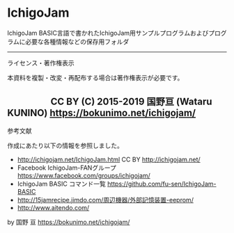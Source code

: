 # IchigoJam
IchigoJam BASIC言語で書かれたIchigoJam用サンプルプログラムおよびプログラムに必要な各種情報などの保存用フォルダ  

----------------------------------------------------------------
ライセンス・著作権表示

本資料を複製・改変・再配布する場合は著作権表示が必要です。

                     CC BY (C) 2015-2019 国野亘 (Wataru KUNINO)
                                 https://bokunimo.net/ichigojam/
----------------------------------------------------------------
参考文献

作成にあたり以下の情報を参照しました。  
- http://ichigojam.net/IchigoJam.html CC BY http://ichigojam.net/  
- Facebook IchigoJam-FANグループ https://www.facebook.com/groups/ichigojam/  
- IchigoJam BASIC コマンド一覧 https://github.com/fu-sen/IchigoJam-BASIC  
- http://15jamrecipe.jimdo.com/周辺機器/外部記憶装置-eeprom/  
- http://www.aitendo.com/  

by 国野 亘 https://bokunimo.net/ichigojam/
